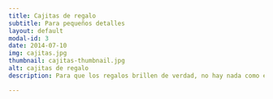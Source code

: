 ```yaml
---
title: Cajitas de regalo
subtitle: Para pequeños detalles
layout: default
modal-id: 3
date: 2014-07-10
img: cajitas.jpg
thumbnail: cajitas-thumbnail.jpg
alt: cajitas de regalo 
description: Para que los regalos brillen de verdad, no hay nada como estas preciosas cajas personalizadas con el nombre o mensaje que desees.

---
```

